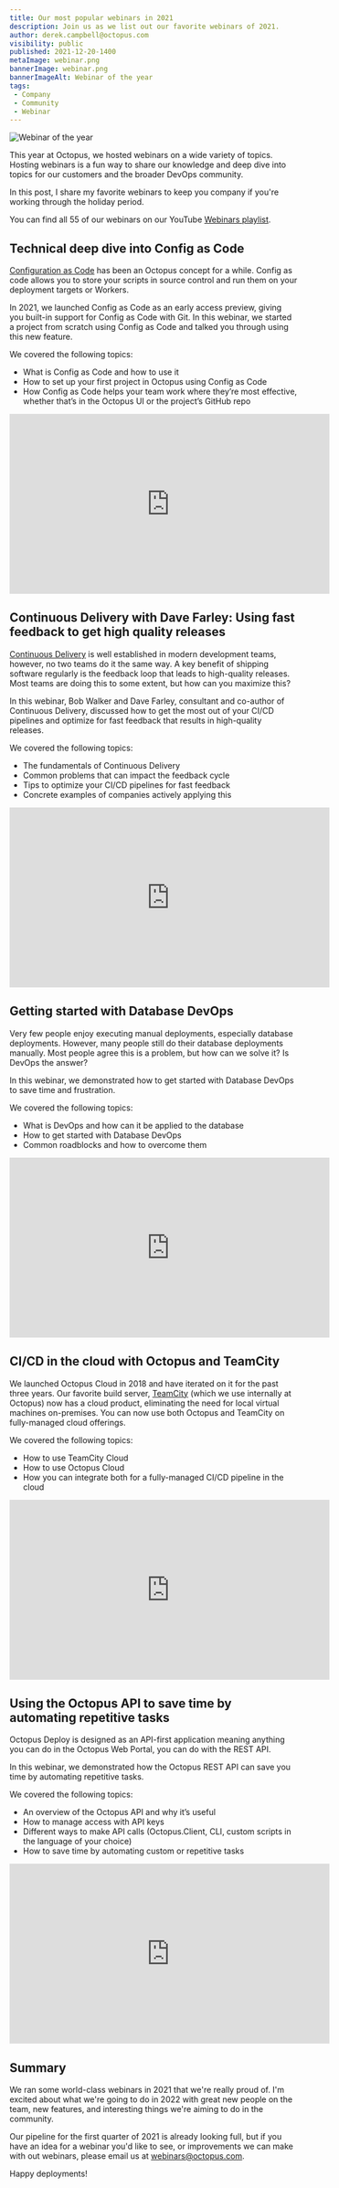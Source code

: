 ```yaml
---
title: Our most popular webinars in 2021
description: Join us as we list out our favorite webinars of 2021. 
author: derek.campbell@octopus.com
visibility: public
published: 2021-12-20-1400
metaImage: webinar.png
bannerImage: webinar.png
bannerImageAlt: Webinar of the year
tags:
 - Company
 - Community
 - Webinar
---
```


![Webinar of the year](webinar.png)

This year at Octopus, we hosted webinars on a wide variety of topics. Hosting webinars is a fun way to share our knowledge and deep dive into topics for our customers and the broader DevOps community. 

In this post, I share my favorite webinars to keep you company if you're working through the holiday period.

You can find all 55 of our webinars on our YouTube [Webinars playlist](https://www.youtube.com/playlist?list=PLAGskdGvlaw2ph_YPvMquJlzgYd7bEDba).

## Technical deep dive into Config as Code

[Configuration as Code](https://octopus.com/blog/config-as-code-what-is-it-how-is-it-beneficial) has been an Octopus concept for a while. Config as code allows you to store your scripts in source control and run them on your deployment targets or Workers. 

In 2021, we launched Config as Code as an early access preview, giving you built-in support for Config as Code with Git. In this webinar, we started a project from scratch using Config as Code and talked you through using this new feature.

We covered the following topics: 

- What is Config as Code and how to use it
- How to set up your first project in Octopus using Config as Code
- How Config as Code helps your team work where they’re most effective, whether that’s in the Octopus UI or the project’s GitHub repo

<iframe width="560" height="315" src="https://www.youtube.com/embed/oZfxlbpSP14" frameborder="0" allowfullscreen></iframe>

## Continuous Delivery with Dave Farley: Using fast feedback to get high quality releases

[Continuous Delivery](https://www.continuous-delivery.co.uk/) is well established in modern development teams, however, no two teams do it the same way. A key benefit of shipping software regularly is the feedback loop that leads to high-quality releases. Most teams are doing this to some extent, but how can you maximize this?

In this webinar, Bob Walker and Dave Farley, consultant and co-author of Continuous Delivery, discussed how to get the most out of your CI/CD pipelines and optimize for fast feedback that results in high-quality releases.

We covered the following topics: 

- The fundamentals of Continuous Delivery
- Common problems that can impact the feedback cycle
- Tips to optimize your CI/CD pipelines for fast feedback
- Concrete examples of companies actively applying this

<iframe width="560" height="315" src="https://www.youtube.com/embed/IhUyUIiMrNs" frameborder="0" allowfullscreen></iframe>

## Getting started with Database DevOps

Very few people enjoy executing manual deployments, especially database deployments.  However, many people still do their database deployments manually.  Most people agree this is a problem, but how can we solve it?  Is DevOps the answer?

In this webinar, we demonstrated how to get started with Database DevOps to save time and frustration.  

We covered the following topics:   

- What is DevOps and how can it be applied to the database
- How to get started with Database DevOps 
- Common roadblocks and how to overcome them

<iframe width="560" height="315" src="https://www.youtube.com/embed/Ho3p7gP4zW4" frameborder="0" allowfullscreen></iframe>

## CI/CD in the cloud with Octopus and TeamCity

We launched Octopus Cloud in 2018 and have iterated on it for the past three years. Our favorite build server, [TeamCity](https://www.jetbrains.com/teamcity/) (which we use internally at Octopus) now has a cloud product, eliminating the need for local virtual machines on-premises. You can now use both Octopus and TeamCity on fully-managed cloud offerings.

We covered the following topics: 

- How to use TeamCity Cloud
- How to use Octopus Cloud
- How you can integrate both for a fully-managed CI/CD pipeline in the cloud

<iframe width="560" height="315" src="https://www.youtube.com/embed/5o3uBES2-i8" frameborder="0" allowfullscreen></iframe>

## Using the Octopus API to save time by automating repetitive tasks

Octopus Deploy is designed as an API-first application meaning anything you can do in the Octopus Web Portal, you can do with the REST API.   

In this webinar, we demonstrated how the Octopus REST API can save you time by automating repetitive tasks. 

We covered the following topics: 

- An overview of the Octopus API and why it’s useful 
- How to manage access with API keys  
- Different ways to make API calls (Octopus.Client, CLI, custom scripts in the language of your choice) 
- How to save time by automating custom or repetitive tasks

<iframe width="560" height="315" src="https://www.youtube.com/embed/ACb2sHWoZto" frameborder="0" allowfullscreen></iframe>

## Summary

We ran some world-class webinars in 2021 that we're really proud of. I'm excited about what we're going to do in 2022 with great new people on the team, new features, and interesting things we're aiming to do in the community.

Our pipeline for the first quarter of 2021 is already looking full, but if you have an idea for a webinar you'd like to see, or improvements we can make with out webinars, please email us at [webinars@octopus.com](mailto:webinars@octopus.com).

Happy deployments!
